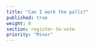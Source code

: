 ```yaml
---
title: "Can I work the polls?"
published: true
weight: 0
section: register-to-vote
priority: "Minor"
---
```


